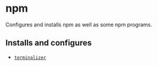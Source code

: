 npm
===

Configures and installs npm as well as some npm programs.

## Installs and configures

 * [`terminalizer`](https://github.com/faressoft/terminalizer)
